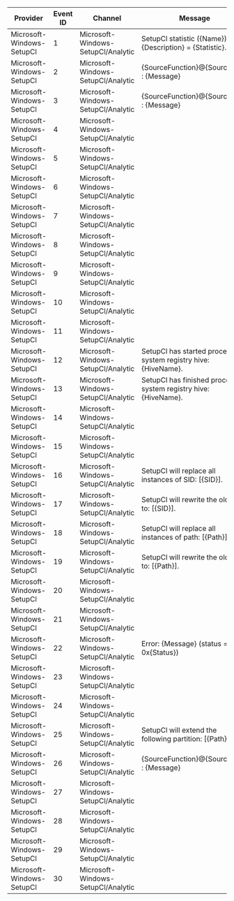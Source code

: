 Provider                   |  Event ID  |  Channel                             |  Message
---------------------------|------------|--------------------------------------|-------------------------------------------------------------------
Microsoft-Windows-SetupCl  |  1         |  Microsoft-Windows-SetupCl/Analytic  |  SetupCl statistic ({Name}): {Description} = {Statistic}.
Microsoft-Windows-SetupCl  |  2         |  Microsoft-Windows-SetupCl/Analytic  |  {SourceFunction}@{SourceLine} : {Message}
Microsoft-Windows-SetupCl  |  3         |  Microsoft-Windows-SetupCl/Analytic  |  {SourceFunction}@{SourceLine} : {Message}
Microsoft-Windows-SetupCl  |  4         |  Microsoft-Windows-SetupCl/Analytic  |
Microsoft-Windows-SetupCl  |  5         |  Microsoft-Windows-SetupCl/Analytic  |
Microsoft-Windows-SetupCl  |  6         |  Microsoft-Windows-SetupCl/Analytic  |
Microsoft-Windows-SetupCl  |  7         |  Microsoft-Windows-SetupCl/Analytic  |
Microsoft-Windows-SetupCl  |  8         |  Microsoft-Windows-SetupCl/Analytic  |
Microsoft-Windows-SetupCl  |  9         |  Microsoft-Windows-SetupCl/Analytic  |
Microsoft-Windows-SetupCl  |  10        |  Microsoft-Windows-SetupCl/Analytic  |
Microsoft-Windows-SetupCl  |  11        |  Microsoft-Windows-SetupCl/Analytic  |
Microsoft-Windows-SetupCl  |  12        |  Microsoft-Windows-SetupCl/Analytic  |  SetupCl has started processing system registry hive: {HiveName}.
Microsoft-Windows-SetupCl  |  13        |  Microsoft-Windows-SetupCl/Analytic  |  SetupCl has finished processing system registry hive: {HiveName}.
Microsoft-Windows-SetupCl  |  14        |  Microsoft-Windows-SetupCl/Analytic  |
Microsoft-Windows-SetupCl  |  15        |  Microsoft-Windows-SetupCl/Analytic  |
Microsoft-Windows-SetupCl  |  16        |  Microsoft-Windows-SetupCl/Analytic  |  SetupCl will replace all instances of SID: [{SID}].
Microsoft-Windows-SetupCl  |  17        |  Microsoft-Windows-SetupCl/Analytic  |  SetupCl will rewrite the old SID to: [{SID}].
Microsoft-Windows-SetupCl  |  18        |  Microsoft-Windows-SetupCl/Analytic  |  SetupCl will replace all instances of path: [{Path}].
Microsoft-Windows-SetupCl  |  19        |  Microsoft-Windows-SetupCl/Analytic  |  SetupCl will rewrite the old path to: [{Path}].
Microsoft-Windows-SetupCl  |  20        |  Microsoft-Windows-SetupCl/Analytic  |
Microsoft-Windows-SetupCl  |  21        |  Microsoft-Windows-SetupCl/Analytic  |
Microsoft-Windows-SetupCl  |  22        |  Microsoft-Windows-SetupCl/Analytic  |  Error: {Message} (status = 0x{Status})
Microsoft-Windows-SetupCl  |  23        |  Microsoft-Windows-SetupCl/Analytic  |
Microsoft-Windows-SetupCl  |  24        |  Microsoft-Windows-SetupCl/Analytic  |
Microsoft-Windows-SetupCl  |  25        |  Microsoft-Windows-SetupCl/Analytic  |  SetupCl will extend the following partition: [{Path}].
Microsoft-Windows-SetupCl  |  26        |  Microsoft-Windows-SetupCl/Analytic  |  {SourceFunction}@{SourceLine} : {Message}
Microsoft-Windows-SetupCl  |  27        |  Microsoft-Windows-SetupCl/Analytic  |
Microsoft-Windows-SetupCl  |  28        |  Microsoft-Windows-SetupCl/Analytic  |
Microsoft-Windows-SetupCl  |  29        |  Microsoft-Windows-SetupCl/Analytic  |
Microsoft-Windows-SetupCl  |  30        |  Microsoft-Windows-SetupCl/Analytic  |
